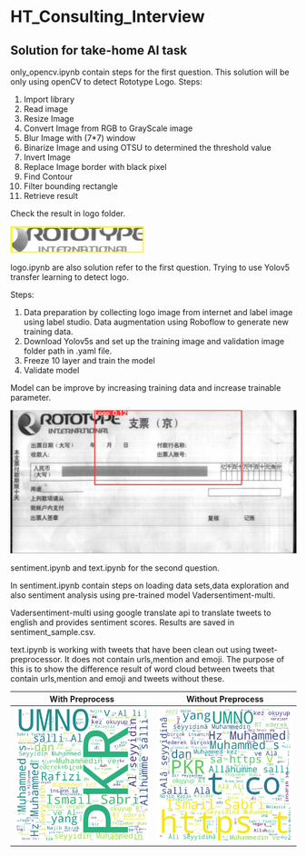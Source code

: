 # HT_Consulting_Interview
## Solution for  take-home AI task
only_opencv.ipynb contain steps for the first question. This solution will be only using openCV to detect Rototype Logo.
Steps:
1. Import library
2. Read image
3. Resize Image
4. Convert Image from RGB to GrayScale image
5. Blur Image with (7*7) window
6. Binarize Image and using OTSU to determined the threshold value
7. Invert Image
8. Replace Image border with black pixel
9. Find Contour
10. Filter bounding rectangle
11. Retrieve result

Check the result in logo folder.

![sample 1](https://github.com/Mark618/HT_Consulting_Interview/blob/b84bb4b7031b7773d9c3c26a52ac88b41188207a/logo/sample_1.jpg)

logo.ipynb are also solution refer to the first question. Trying to use Yolov5 transfer learning to detect logo.

Steps:
1. Data preparation by collecting logo image from internet and label image using label studio. Data augmentation using Roboflow to generate new training data.
2. Download Yolov5s and set up the training image and validation image folder path in .yaml file.
3. Freeze 10 layer and train the model
4. Validate model

Model can be improve by increasing training data and increase trainable parameter.

![Yolo_result 1](https://github.com/Mark618/HT_Consulting_Interview/blob/77d9eb4879f5fd9c572890cb21de08cfd2737aba/logo/output.jpeg)

sentiment.ipynb and text.ipynb for the second question.

In sentiment.ipynb contain steps on loading data sets,data exploration and also sentiment analysis using pre-trained model Vadersentiment-multi.

Vadersentiment-multi using google translate api to translate tweets to english and provides sentiment scores. Results are saved in sentiment_sample.csv.

text.ipynb is working with tweets that have been clean out using tweet-preprocessor. It does not contain urls,mention and emoji. The purpose of this is to show the difference result of word cloud between tweets that contain urls,mention and emoji and tweets without these.

| With Preprocess  | Without Preprocess |
| ------------- | ------------- |
| ![With Preprocess 1](https://github.com/Mark618/HT_Consulting_Interview/blob/af9252a98bf0e416759dcb61a0a76165d807e5d9/image/pre.png)  | ![With Preprocess 1](https://github.com/Mark618/HT_Consulting_Interview/blob/af9252a98bf0e416759dcb61a0a76165d807e5d9/image/without.png)  |

